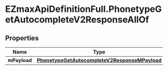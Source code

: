# EZmaxApiDefinitionFull.PhonetypeGetAutocompleteV2ResponseAllOf

## Properties

Name | Type | Description | Notes
------------ | ------------- | ------------- | -------------
**mPayload** | [**PhonetypeGetAutocompleteV2ResponseMPayload**](PhonetypeGetAutocompleteV2ResponseMPayload.md) |  | 


